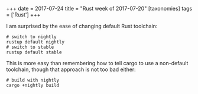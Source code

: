 +++
date = 2017-07-24
title = "Rust week of 2017-07-20"
[taxonomies]
tags = ['Rust']
+++

I am surprised by the ease of changing default Rust toolchain:

    # switch to nightly
    rustup default nightly
    # switch to stable
    rustup default stable

This is more easy than remembering how to tell cargo to use a
non-default toolchain, though that approach is not too bad either:

    # build with nightly
    cargo +nightly build
